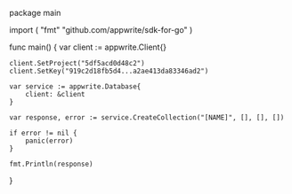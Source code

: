 package main

import (
    "fmt"
    "github.com/appwrite/sdk-for-go"
)

func main() {
    var client := appwrite.Client{}

    client.SetProject("5df5acd0d48c2")
    client.SetKey("919c2d18fb5d4...a2ae413da83346ad2")

    var service := appwrite.Database{
        client: &client
    }

    var response, error := service.CreateCollection("[NAME]", [], [], [])

    if error != nil {
        panic(error)
    }

    fmt.Println(response)
}